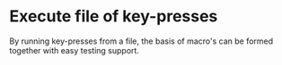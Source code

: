 # Execute file of key-presses

By running key-presses from a file, the basis of macro's can be formed together with easy testing support.
